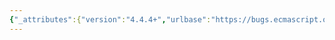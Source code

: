 ```yaml
---
{"_attributes":{"version":"4.4.4+","urlbase":"https://bugs.ecmascript.org/","maintainer":"dherman@mozilla.com"},"bug":{"bug_id":1197,"creation_ts":"2013-01-16 22:25:00 -0800","short_desc":"\"IsPropertyKey(P) is true\" not struck-through","delta_ts":"2013-03-08 14:44:32 -0800","product":"Draft for 6th Edition","component":"editorial issue","version":"Rev 13: December 21, 2012 Draft","rep_platform":"All","op_sys":"All","bug_status":"RESOLVED","resolution":"FIXED","priority":"Normal","bug_severity":"minor","everconfirmed":true,"reporter":{"uid":"jmdyck","name":"Michael Dyck"},"assigned_to":{"uid":"allen","name":"Allen Wirfs-Brock"},"long_desc":[{"commentid":3122,"comment_count":0,"who":{"uid":"jmdyck","name":"Michael Dyck"},"bug_when":"2013-01-16 22:25:26 -0800","thetext":"On the page labelled \"55\" (#67 in the PDF),\nafter the end of section 8.3.10,\nthere is some struck-through text,\nbeginning with:\n\n    8.3.9 [[HasProperty]] (P)\n\n    When the [[HasProperty]] internal method of O is called with property key P,\n    the following steps are taken:\n\n    1. Assert: IsPropertyKey(P) is true.\n\nOn that last line, the text \"IsPropertyKey(P) is true\" is not struck-through,\nbut presumably should be.\n\n(Mind you, why does the \"pdf without markup\" have struck-through text in the first place? I would only have expected to see it in the pdfs with change markup.)"},{"commentid":3231,"comment_count":1,"who":{"uid":"allen","name":"Allen Wirfs-Brock"},"bug_when":"2013-02-25 16:17:38 -0800","thetext":"Those were explicitly shown as struck-out rather than just deleted to make sure that there was sufficient visibility of the fact that they were gone.\n\nBut they've been that way long enough, so now I'm just deleting the text.\n\nfixed in rev 14 editor's draft"},{"commentid":3391,"comment_count":2,"who":{"uid":"allen","name":"Allen Wirfs-Brock"},"bug_when":"2013-03-08 14:44:32 -0800","thetext":"in Rev 14 draft"}]}}
---
```

